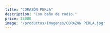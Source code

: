 ```yaml
---
title: "CORAZÓN PERLA"
description: "Con baño de rodio."
price: 28000
image: "/productos/imagenes/CORAZÓN PERLA.jpg"
---
```


